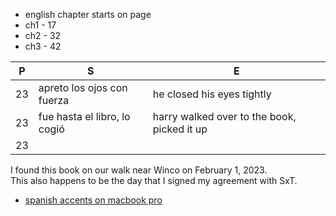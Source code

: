 
* english chapter starts on page
* ch1 - 17
* ch2 - 32
* ch3 - 42


|P| S | E |
|-| - | - |
| 23 | apreto los ojos con fuerza | he closed his eyes tightly |
| 23 | fue hasta el libro, lo cogió |  harry walked over to the book, picked it up|
| 23 |  |  |

I found this book on our walk near Winco on February 1, 2023.   
This also happens to be the day that I signed my agreement with SxT.

* [spanish accents on macbook pro](https://github.com/stormasm/spanish/blob/main/misc/macbook.md)
